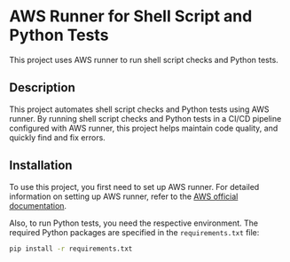 # AWS Runner for Shell Script and Python Tests

This project uses AWS runner to run shell script checks and Python tests.

## Description

This project automates shell script checks and Python tests using AWS runner. By running shell script checks and Python tests in a CI/CD pipeline configured with AWS runner, this project helps maintain code quality, and quickly find and fix errors.

## Installation

To use this project, you first need to set up AWS runner. For detailed information on setting up AWS runner, refer to the [AWS official documentation](https://docs.aws.amazon.com/codebuild/latest/userguide/runner.html).

Also, to run Python tests, you need the respective environment. The required Python packages are specified in the `requirements.txt` file:

```bash
pip install -r requirements.txt